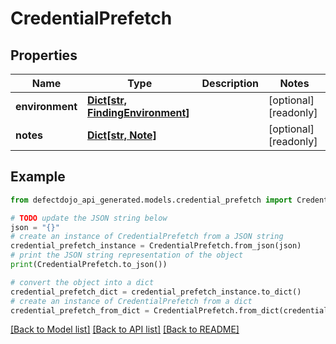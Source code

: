 # CredentialPrefetch


## Properties

Name | Type | Description | Notes
------------ | ------------- | ------------- | -------------
**environment** | [**Dict[str, FindingEnvironment]**](FindingEnvironment.md) |  | [optional] [readonly] 
**notes** | [**Dict[str, Note]**](Note.md) |  | [optional] [readonly] 

## Example

```python
from defectdojo_api_generated.models.credential_prefetch import CredentialPrefetch

# TODO update the JSON string below
json = "{}"
# create an instance of CredentialPrefetch from a JSON string
credential_prefetch_instance = CredentialPrefetch.from_json(json)
# print the JSON string representation of the object
print(CredentialPrefetch.to_json())

# convert the object into a dict
credential_prefetch_dict = credential_prefetch_instance.to_dict()
# create an instance of CredentialPrefetch from a dict
credential_prefetch_from_dict = CredentialPrefetch.from_dict(credential_prefetch_dict)
```
[[Back to Model list]](../README.md#documentation-for-models) [[Back to API list]](../README.md#documentation-for-api-endpoints) [[Back to README]](../README.md)


